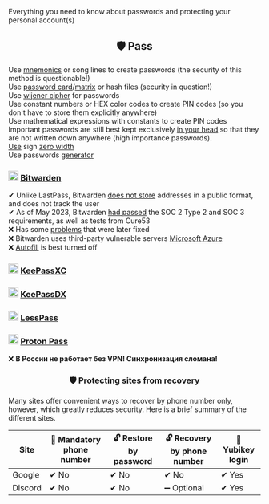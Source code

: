 Everything you need to know about passwords and protecting your personal account(s)

<h2 align="center">🛡 Pass</h2>

Use [mnemonics](https://safe.roskomsvoboda.org/passwords/) or song lines to create passwords (the security of this method is questionable!)
<br>
Use [password card](https://habr.com/ru/articles/534494/)/[matrix](https://rjfelix.github.io/password-matrix/) or hash files (security in question!)
<br>
Use [wijener cipher](https://findhow.org/5076-shifr-vizhenera-onlajn.html) for passwords
<br>
Use constant numbers or HEX color codes to create PIN codes (so you don't have to store them explicitly anywhere)
<br>
Use mathematical expressions with constants to create PIN codes
<br>
Important passwords are still best kept exclusively [in your head](https://book.cyberyozh.com/ru/sozdanie-nadezhnogo-parolya/) so that they are not written down anywhere (high importance passwords).
<br>
[Use](https://book.cyberyozh.com/ru/sekretyi-nadezhnogo-parolya/) sign [zero width](https://symbl.cc/ru/200B/)
<br>
Use passwords [generator](https://bitwarden.com/password-generator/)
  
### <img width=20px src="https://site-iota-coral.vercel.app/censor/bitwarden.png"></img> [Bitwarden](https://bitwarden.com/download/)

✔ Unlike LastPass, Bitwarden [does not store](https://www.reddit.com/r/Bitwarden/comments/104uuqx/moved_to_bitwarden_if_i_am_not_self_hosting_how/) addresses in a public format, and does not track the user
<br>
✔ As of May 2023, Bitwarden [had passed](https://bitwarden.com/help/is-bitwarden-audited/#2023-network-security-assessment) the SOC 2 Type 2 and SOC 3 requirements, as well as tests from Cure53
<br>
❌ Has some [problems](https://bauinvest.su/opublikovany-rezultaty-audita-bezopasnosti/) that were later fixed
<br>
❌ Bitwarden uses third-party vulnerable servers [Microsoft Azure](https://community.bitwarden.com/t/recent-ms-azure-server-vulnerabilities-and-bitwarden-data/49499)
<br>
❌ [Autofill](https://startpack.ru/articles/20230310-bitwarden) is best turned off

### <img width=20px src="https://site-iota-coral.vercel.app/censor/keepassxc.png"></img> [KeePassXC](https://github.com/keepassxreboot/keepassxc)

### <img width=20px src="https://raw.githubusercontent.com/Kunzisoft/KeePassDX/master/art/icon.png"></img> [KeePassDX](https://github.com/Kunzisoft/KeePassDX)

### <img width=20px src="https://site-iota-coral.vercel.app/censor/lesspass.png"></img> [LessPass](https://lesspass.com)

### <img width=20px src="https://site-iota-coral.vercel.app/censor/proton.webp"></img> [Proton Pass](https://proton.me/pass)

❌ **В России не работает без VPN! Синхронизация сломана!**

<h3 align="center">🛡 Protecting sites from recovery</h3>

Many sites offer convenient ways to recover by phone number only, however, which greatly reduces security. Here is a brief summary of the different sites.

Site | 📱 Mandatory phone number | 🔓 Restore by password | 🔓 Recovery by phone number | 🔑 Yubikey login
------------ | ---- | ---- | ---- | ---
Google | ✔ No | ✔ No | ✔ No | ✔ Yes
Discord | ✔ No | ✔ No | ➖ Optional | ✔ Yes
